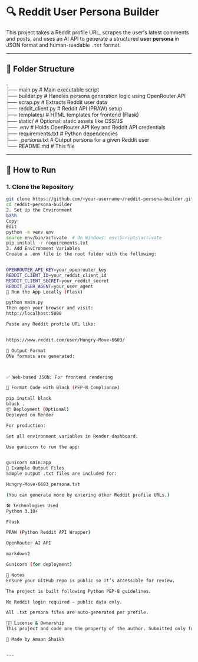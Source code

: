 # 🔍 Reddit User Persona Builder

This project takes a Reddit profile URL, scrapes the user's latest comments and posts, and uses an AI API to generate a structured **user persona** in JSON format and human-readable `.txt` format.

---

## 📁 Folder Structure

.  
├── main.py # Main executable script  
├── builder.py # Handles persona generation logic using OpenRouter API  
├── scrap.py # Extracts Reddit user data  
├── reddit_client.py # Reddit API (PRAW) setup  
├── templates/ # HTML templates for frontend (Flask)  
├── static/ # Optional: static assets like CSS/JS  
├── .env # Holds OpenRouter API Key and Reddit API credentials  
├── requirements.txt # Python dependencies  
├── <username>_persona.txt # Output persona for a given Reddit user  
└── README.md # This file  


---

## 🚀 How to Run

### 1. Clone the Repository

```bash
git clone https://github.com/<your-username>/reddit-persona-builder.git
cd reddit-persona-builder
2. Set Up the Environment
bash
Copy
Edit
python -m venv env
source env/bin/activate  # On Windows: env\Scripts\activate
pip install -r requirements.txt
3. Add Environment Variables
Create a .env file in the root folder with the following:


OPENROUTER_API_KEY=your_openrouter_key
REDDIT_CLIENT_ID=your_reddit_client_id
REDDIT_CLIENT_SECRET=your_reddit_secret
REDDIT_USER_AGENT=your_user_agent
🧪 Run the App Locally (Flask)

python main.py
Then open your browser and visit:
http://localhost:5000

Paste any Reddit profile URL like:


https://www.reddit.com/user/Hungry-Move-6603/

📝 Output Format
ONe formats are generated:



✅ Web-based JSON: For frontend rendering

🧼 Format Code with Black (PEP-8 Compliance)

pip install black
black .
📦 Deployment (Optional)
Deployed on Render

For production:

Set all environment variables in Render dashboard.

Use gunicorn to run the app:


gunicorn main:app
🧪 Example Output Files
Sample output .txt files are included for:

Hungry-Move-6603_persona.txt

(You can generate more by entering other Reddit profile URLs.)

🛠 Technologies Used
Python 3.10+

Flask

PRAW (Python Reddit API Wrapper)

OpenRouter AI API

markdown2

Gunicorn (for deployment)

📌 Notes
Ensure your GitHub repo is public so it’s accessible for review.

The project is built following Python PEP-8 guidelines.

No Reddit login required — public data only.

All .txt persona files are auto-generated per profile.

👨‍💻 License & Ownership
This project and code are the property of the author. Submitted only for internship evaluation. No code may be reused unless the author is selected for the paid role.

🙌 Made by Amaan Shaikh


---
